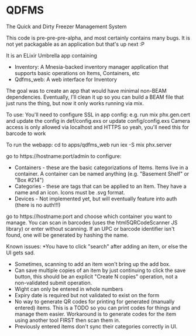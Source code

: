 # QDFMS
The Quick and Dirty Freezer Management System 

This code is pre-pre-pre-alpha, and most certainly contains many bugs. It is not yet packagable as an application but that's up next :P 

It is an ELixir Umbrella app containing
* Inventory: A Mnesia-backed inventory manager application that supports basic operations on Items, Containers, etc
* Qdfms_web: A web interface for Inventory 

The goal was to create an app that would have minimal non-BEAM dependencies.
Eventually, I'll clean it up so you can build a BEAM file that just runs the thing, but now it only works running via mix.

To use: 
You'll need to configure SSL in app config: 
e.g. run mix phx.gen.cert and update the config in def/config.exs
or update config/config.exs 
Camera access is only allowed via localhost and HTTPS so yeah, you'll need this for barcode to work

To run the webapp:
cd to apps/qdfms_web
run iex -S mix phx.server

go to https://hostname:port/admin to configure:
* Containers - these are the basic categorizations of Items. Items live in a container. A container can be named anything (e.g. "Basement Shelf" or "Box #214") 
* Categories - these are tags that can be applied to an Item. They have a name and an icon. Icons must be .svg format. 
* Devices - Not implemented yet, but will eventually feature into auth (there is no auth!!!)

go to https://hostname:port and choose which container you want to manage. You can scan in barcodes (uses the html5QRCodeScanner JS library) or enter without scanning. If an UPC or barcode identifier isn't found, one will be generated by hashing the name. 

Known issues:
*You have to click "search" after adding an item, or else the UI gets sad. 
* Sometimes, scanning to add an item won't bring up the add box.
* Can save multiple copies of an item by just continuing to click the save button, this should be an explicit "Create N copies" operation, not a non-validated submit operation. 
* Wight can only be entered in whole numbers 
* Expiry date is required but not validated to exist on the form
* No way to generate QR codes for printing for generated (manually entered) items. This is a TODO so you can print codes for things and manage them easier. Workaround is to generate codes for the item using another tool FIRST then scan them in. 
* Previously entered items don't sync their categories correctly in UI.
